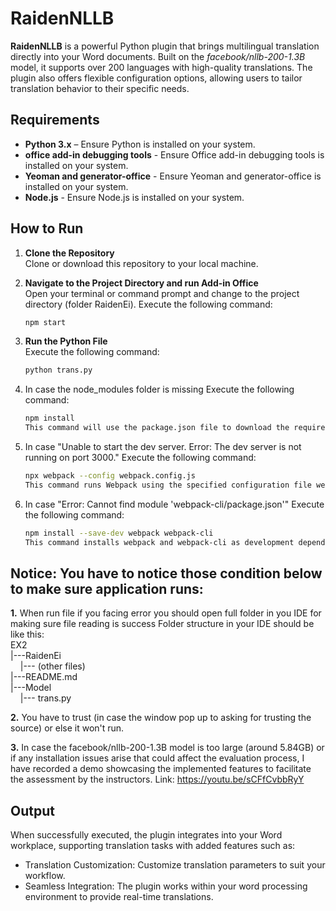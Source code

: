 # RaidenNLLB

**RaidenNLLB** is a powerful Python plugin that brings multilingual translation directly into your Word documents. Built on the *facebook/nllb-200-1.3B* model, it supports over 200 languages with high-quality translations. The plugin also offers flexible configuration options, allowing users to tailor translation behavior to their specific needs.

## Requirements

- **Python 3.x** – Ensure Python is installed on your system.
- **office add-in debugging tools** - Ensure Office add-in debugging tools is installed on your system.
- **Yeoman and generator-office** - Ensure Yeoman and generator-office is installed on your system.
- **Node.js** - Ensure Node.js is installed on your system.

## How to Run

1. **Clone the Repository**  
   Clone or download this repository to your local machine.

2. **Navigate to the Project Directory and run Add-in Office**  
   Open your terminal or command prompt and change to the project directory (folder RaidenEi). 
   Execute the following command:
   ```bash
   npm start

3. **Run the Python File**  
   Execute the following command:
   ```bash
   python trans.py

4. In case the node_modules folder is missing
   Execute the following command:
   ```bash
   npm install
   This command will use the package.json file to download the required packages such as webpack, webpack-cli, node-fetch, etc.

5. In case "Unable to start the dev server. Error: The dev server is not running on port 3000."
   Execute the following command:
   ```bash
   npx webpack --config webpack.config.js
   This command runs Webpack using the specified configuration file webpack.config.js.

5. In case "Error: Cannot find module 'webpack-cli/package.json'"
   Execute the following command:
   ```bash
   npm install --save-dev webpack webpack-cli
   This command installs webpack and webpack-cli as development dependencies in your project.
   

## Notice: You have to notice those condition below to make sure application runs:

**1.** When run file if you facing error you should open full folder in you IDE for making sure file reading is success
   Folder structure in your IDE should be like this:<br>
         EX2<br>
         |---RaidenEi<br>
         &nbsp;&nbsp;&nbsp;&nbsp;|--- (other files)<br>
         |---README.md<br>
         |---Model<br>
         &nbsp;&nbsp;&nbsp;&nbsp;|--- trans.py<br>

**2.** You have to trust (in case the window pop up to asking for trusting the source) or else it won't run.

**3.** In case the facebook/nllb-200-1.3B model is too large (around 5.84GB) or if any installation issues arise that could affect the evaluation process, I have recorded a demo showcasing the implemented features to facilitate the assessment by the instructors. 
Link: https://youtu.be/sCFfCvbbRyY

## Output

When successfully executed, the plugin integrates into your Word workplace, supporting translation tasks with added features such as:
  - Translation Customization:
       Customize translation parameters to suit your workflow.
  - Seamless Integration:
       The plugin works within your word processing environment to provide real-time translations.

